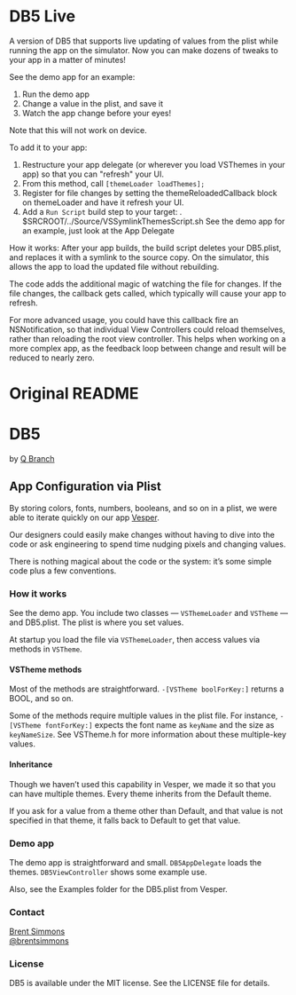 # DB5 Live

A version of DB5 that supports live updating of values from the plist while running the app on the simulator. Now you can make dozens of tweaks to your app in a matter of minutes!

See the demo app for an example:

1. Run the demo app
2. Change a value in the plist, and save it
3. Watch the app change before your eyes!

Note that this will not work on device.

To add it to your app:

1. Restructure your app delegate (or wherever you load VSThemes in your app) so that you can "refresh" your UI.
2. From this method, call `[themeLoader loadThemes];`
3. Register for file changes by setting the themeReloadedCallback block on themeLoader and have it refresh your UI.
4. Add a `Run Script` build step to your target:
    . $SRCROOT/../Source/VSSymlinkThemesScript.sh
See the demo app for an example, just look at the App Delegate

How it works:
After your app builds, the build script deletes your DB5.plist, and replaces it with a symlink to the source copy. On the simulator, this allows the app to load the updated file without rebuilding.

The code adds the additional magic of watching the file for changes. If the file changes, the callback gets called, which typically will cause your app to refresh. 

For more advanced usage, you could have this callback fire an NSNotification, so that individual View Controllers could reload themselves, rather than reloading the root view controller. This helps when working on a more complex app, as the feedback loop between change and result will be reduced to nearly zero.


# Original README
# DB5

by [Q Branch](http://qbranch.co/)

## App Configuration via Plist

By storing colors, fonts, numbers, booleans, and so on in a plist, we were able to iterate quickly on our app [Vesper](http://vesperapp.co/).

Our designers could easily make changes without having to dive into the code or ask engineering to spend time nudging pixels and changing values.

There is nothing magical about the code or the system: it’s some simple code plus a few conventions.

### How it works

See the demo app. You include two classes — `VSThemeLoader` and `VSTheme` — and DB5.plist. The plist is where you set values.

At startup you load the file via `VSThemeLoader`, then access values via methods in `VSTheme`.

#### VSTheme methods

Most of the methods are straightforward. `-[VSTheme boolForKey:]` returns a BOOL, and so on.

Some of the methods require multiple values in the plist file. For instance, `-[VSTheme fontForKey:]` expects the font name as `keyName` and the size as `keyNameSize`. See VSTheme.h for more information about these multiple-key values.

#### Inheritance

Though we haven’t used this capability in Vesper, we made it so that you can have multiple themes. Every theme inherits from the Default theme.

If you ask for a value from a theme other than Default, and that value is not specified in that theme, it falls back to Default to get that value.

### Demo app

The demo app is straightforward and small. `DB5AppDelegate` loads the themes. `DB5ViewController` shows some example use.

Also, see the Examples folder for the DB5.plist from Vesper.

### Contact

[Brent Simmons](https://github.com/brentsimmons)<br />
[@brentsimmons](https://twitter.com/brentsimmons)

### License

DB5 is available under the MIT license. See the LICENSE file for details.
